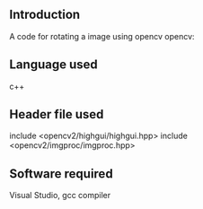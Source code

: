## Introduction
A code for rotating a image using opencv
opencv:
## Language used
c++
## Header file used
include <opencv2/highgui/highgui.hpp>
include <opencv2/imgproc/imgproc.hpp>
## Software required
Visual Studio,
gcc compiler


